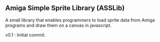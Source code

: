 Amiga Simple Sprite Library (ASSLib)
------------------------------------

A small library that enables programmers to load sprite data from Amiga programs and draw them on a canvas in javascript.

v0.1 : Initial commit.